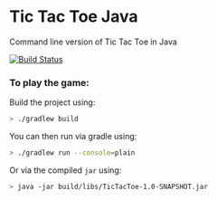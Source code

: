 # Tic Tac Toe Java
Command line version of Tic Tac Toe in Java

[![Build Status](https://travis-ci.org/andrewMacmurray/tic-tac-toe-java.svg?branch=master)](https://travis-ci.org/andrewMacmurray/tic-tac-toe-java)

### To play the  game:

Build the project using:

```sh
> ./gradlew build
```

You can then run via gradle using:

```sh
> ./gradlew run --console=plain
```

Or via the compiled `jar` using:

```sh
> java -jar build/libs/TicTacToe-1.0-SNAPSHOT.jar 
```